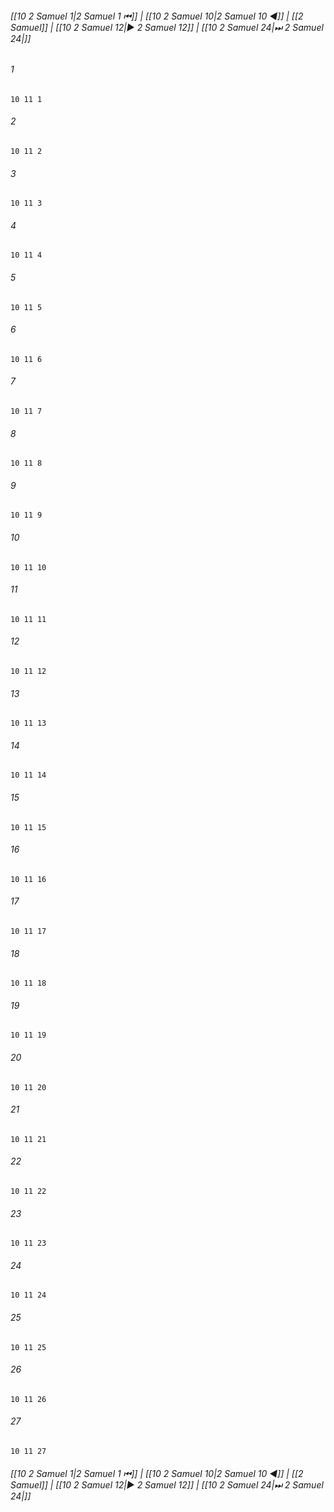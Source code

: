 
###### [[10 2 Samuel 1|2 Samuel 1 ⏮]] | [[10 2 Samuel 10|2 Samuel 10 ◀]] | [[2 Samuel]] | [[10 2 Samuel 12|▶ 2 Samuel 12]] | [[10 2 Samuel 24|⏭ 2 Samuel 24|]]

###### 1
``` verse
10 11 1 
```
###### 2
``` verse
10 11 2 
```
###### 3
``` verse
10 11 3 
```
###### 4
``` verse
10 11 4 
```
###### 5
``` verse
10 11 5 
```
###### 6
``` verse
10 11 6 
```
###### 7
``` verse
10 11 7 
```
###### 8
``` verse
10 11 8 
```
###### 9
``` verse
10 11 9 
```
###### 10
``` verse
10 11 10 
```
###### 11
``` verse
10 11 11 
```
###### 12
``` verse
10 11 12 
```
###### 13
``` verse
10 11 13 
```
###### 14
``` verse
10 11 14 
```
###### 15
``` verse
10 11 15 
```
###### 16
``` verse
10 11 16 
```
###### 17
``` verse
10 11 17 
```
###### 18
``` verse
10 11 18 
```
###### 19
``` verse
10 11 19 
```
###### 20
``` verse
10 11 20 
```
###### 21
``` verse
10 11 21 
```
###### 22
``` verse
10 11 22 
```
###### 23
``` verse
10 11 23 
```
###### 24
``` verse
10 11 24 
```
###### 25
``` verse
10 11 25 
```
###### 26
``` verse
10 11 26 
```
###### 27
``` verse
10 11 27 
```

###### [[10 2 Samuel 1|2 Samuel 1 ⏮]] | [[10 2 Samuel 10|2 Samuel 10 ◀]] | [[2 Samuel]] | [[10 2 Samuel 12|▶ 2 Samuel 12]] | [[10 2 Samuel 24|⏭ 2 Samuel 24|]]

